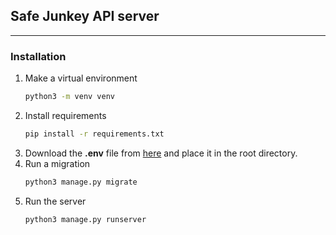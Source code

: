 ## Safe Junkey API server 
---
### Installation
1. Make a virtual environment
    ```bash
    python3 -m venv venv
    ```
2. Install requirements
    ```bash
    pip install -r requirements.txt
    ```
3. Download the **.env** file from [here](https://drive.google.com/file/d/1JvT6dEh5RGB2zyXTNO1BgvMqItFeHBxF/view?usp=sharing) and place it in the root directory.
4. Run a migration
    ```bash
    python3 manage.py migrate
    ```
5. Run the server
    ```bash
    python3 manage.py runserver
    ```
